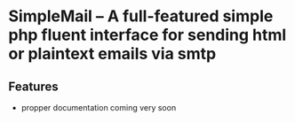 # SimpleMail – A full-featured simple php fluent interface for sending html or plaintext emails via smtp



## Features
- propper documentation coming very soon